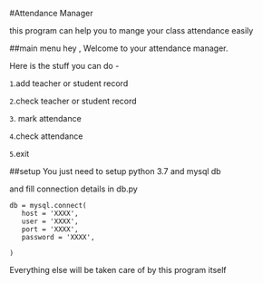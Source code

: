 #Attendance Manager

this program can help you to mange your class attendance easily

##main menu
hey , Welcome to your attendance manager. 

 Here is the stuff you can do -
 
 `1`.add teacher or student record
 
 `2`.check teacher or student record

 `3`. mark attendance

 `4`.check attendance

 `5`.exit
 
 ##setup
 You just need to setup python 3.7 and mysql db
 
 and fill connection details in db.py
 
 ```
db = mysql.connect(
    host = 'XXXX',
    user = 'XXXX',
    port = 'XXXX',
    password = 'XXXX',

)
```
Everything else will be taken care of by this program itself

